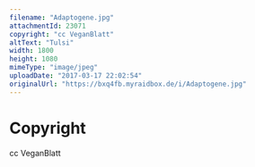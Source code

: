```yaml
---
filename: "Adaptogene.jpg"
attachmentId: 23071
copyright: "cc VeganBlatt"
altText: "Tulsi"
width: 1800
height: 1080
mimeType: "image/jpeg"
uploadDate: "2017-03-17 22:02:54"
originalUrl: "https://bxq4fb.myraidbox.de/i/Adaptogene.jpg"
---
```


# Copyright

cc VeganBlatt
